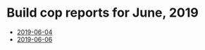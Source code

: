 # Build cop reports for June, 2019

* [2019-06-04](https://bitbucket.org/osrf/gazebo/wiki/buildcop/2019/06/04.md)
* [2019-06-06](https://bitbucket.org/osrf/gazebo/wiki/buildcop/2019/06/06.md)